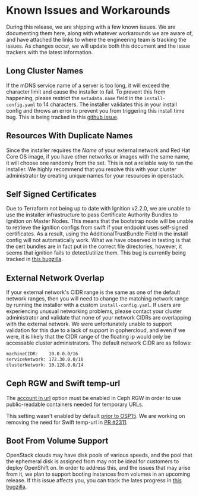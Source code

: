 # Known Issues and Workarounds

During this release, we are shipping with a few known issues. We are documenting them here, along with whatever workarounds we are aware of, and have attached the links to where the engineering team is tracking the issues. As changes occur, we will update both this document and the issue trackers with the latest information.

## Long Cluster Names

If the mDNS service name of a server is too long, it will exceed the character limit and cause the installer to fail. To prevent this from happening, please restrict the `metadata.name` field in the `install-config.yaml` to 14 characters. The installer validates this in your install config and throws an error to prevent you from triggering this install time bug. This is being tracked in this [github issue](https://github.com/openshift/installer/issues/2243).

## Resources With Duplicate Names

Since the installer requires the *Name* of your external network and Red Hat Core OS image, if you have other networks or images with the same name, it will choose one randomly from the set. This is not a reliable way to run the installer. We highly recommend that you resolve this with your cluster administrator by creating unique names for your resources in openstack.

## Self Signed Certificates

Due to Terraform not being up to date with Ignition v2.2.0, we are unable to use the installer infrastructure to pass Certificate Authority Bundles to Ignition on Master Nodes. This means that the bootstrap node will be unable to retrieve the ignition configs from swift if your endpoint uses self-signed certificates. As a result, using the AdditionalTrustBundle Field in the install config will not automatically work. What we have observed in testing is that the cert bundles are in fact put in the correct file directories, however, it seems that ignition fails to detect/utilize them. This bug is currently being tracked in [this bugzilla]( https://bugzilla.redhat.com/show_bug.cgi?id=1735192).

## External Network Overlap

If your external network's CIDR range is the same as one of the default network ranges, then you will need to change the matching network range by running the installer with a custom `install-config.yaml`. If users are experiencing unusual networking problems, please contact your cluster administrator and validate that none of your network CIDRs are overlapping with the external network. We were unfortunately unable to support validation for this due to a lack of support in gophercloud, and even if we were, it is likely that the CIDR range of the floating ip would only be accessable cluster administrators. The default network CIDR
are as follows:

```txt
machineCIDR:    10.0.0.0/16
serviceNetwork: 172.30.0.0/16
clusterNetwork: 10.128.0.0/14
```

## Ceph RGW and Swift temp-url

The [account in url](https://docs.ceph.com/docs/master/radosgw/config-ref/#swift-settings) option must be enabled in Ceph RGW in order to use public-readable containers needed for temporary URLs.

This setting wasn't enabled by default [prior to OSP15](https://bugs.launchpad.net/tripleo/+bug/1826894). We are working on removing the need for Swift temp-url in [PR #2311](https://github.com/openshift/installer/pull/2311).

## Boot From Volume Support

OpenStack clouds may have disk pools of various speeds, and the pool that the ephemeral disk is assigned from may not be ideal for customers to deploy OpenShift on. In order to address this, and the issues that may arise from it, we plan to support booting instances from volumes in an upcoming release. If this issue affects you, you can track the lates progress in [this bugzilla](https://bugzilla.redhat.com/show_bug.cgi?id=1754070).
